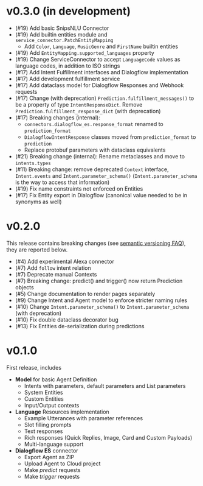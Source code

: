 # v0.3.0 (in development)

* (#19) Add basic SnipsNLU Connector
* (#19) Add builtin entities module and `service_connector.PatchEntityMapping`
    * Add `Color`, `Language`, `MusicGenre` and `FirstName` builtin entities
* (#19) Add `EntityMapping.supported_languages` property
* (#19) Change ServiceConnector to accept `LanguageCode` values as language
  codes, in addition to ISO strings
* (#17) Add Intent Fulfillment interfaces and Dialogflow implementation
* (#17) Add development fulfillment service
* (#17) Add dataclass model for Dialogflow Responses and Webhook requests
* (#17) Change (with deprecation) `Prediction.fulfillment_messages()` to be a
  property of type `IntentResponseDict`. Remove
  `Prediction.fulfillment_response_dict` (with deprecation)
* (#17) Breaking changes (internal):
    * `connectors.dialogflow_es.response_format` renamed to `prediction_format`
    * `DialogflowIntentResponse` classes moved from `prediction_format` to
      `prediction` 
    * Replace protobuf parameters with dataclass equivalents
* (#21) Breaking change (internal): Rename metaclasses and move to `intents.types`
* (#11) Breaking change: remove deprecated `Context` interface, `Intent.events`
  and `Intent.parameter_schema()` (`Intent.parameter_schema` is the way to
  access that information)
* (#19) Fix name constraints not enforced on Entities
* (#17) Fix Entity export in Dialogflow (canonical value needed to be in
  synonyms as well)

# v0.2.0

This release contains breaking changes (see [semantic versioning FAQ](https://semver.org/#doesnt-this-discourage-rapid-development-and-fast-iteration)), they are reported below.

* (#4) Add experimental Alexa connector
* (#7) Add `follow` intent relation
* (#7) Deprecate manual Contexts
* (#7) Breaking change: predict() and trigger() now return Prediction objects
* (#5) Change documentation to render pages separately
* (#9) Change Intent and Agent model to enforce stricter naming rules
* (#10) Change `Intent.parameter_schema()` to `Intent.parameter_schema` (with deprecation)
* (#10) Fix double dataclass decorator bug
* (#13) Fix Entities de-serialization during predictions

# v0.1.0

First release, includes

* **Model** for basic Agent Definition
    * Intents with parameters, default parameters and List parameters
    * System Entities
    * Custom Entities
    * Input/Output contexts
* **Language** Resources implementation
    * Example Utterances with parameter references
    * Slot filling prompts
    * Text responses
    * Rich responses (Quick Replies, Image, Card and Custom Payloads)
    * Multi-language support 
* **Dialogflow ES** connector
    * Export Agent as ZIP
    * Upload Agent to Cloud project
    * Make *predict* requests
    * Make *trigger* requests
    